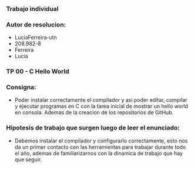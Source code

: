 ### Trabajo individual
### Autor de resolucion:
  * LuciaFerreira-utn
  * 208.982-8
  * Ferreira
  * Lucia
### TP 00 - C Hello World
### Consigna: 
  * Poder instalar correctamente el compilador y asi poder editar, compilar y ejecutar programas en C con la tarea inicial de mostrar un hello world en consola. Ademas de la creacion de los repositorios de GitHub. 
### Hipotesis de trabajo que surgen luego de leer el enunciado: 
  * Debemos instalar el compilador y configurarlo correctamente, esto nos da un primer contacto con las herramientas para trabajar 
   durante todo el año, ademas de familiarizarnos con la dinamica de trabajo que hay que seguir. 
